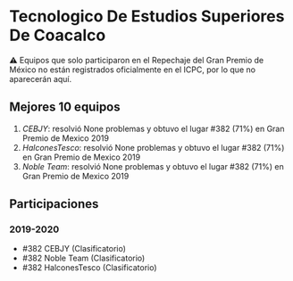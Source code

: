 # Tecnologico De Estudios Superiores De Coacalco

:warning: Equipos que solo participaron en el Repechaje del Gran Premio de México no están registrados oficialmente en el ICPC, por lo que no aparecerán aquí.

## Mejores 10 equipos

1. _CEBJY_: resolvió None problemas y obtuvo el lugar #382 (71%) en Gran Premio de Mexico 2019
1. _HalconesTesco_: resolvió None problemas y obtuvo el lugar #382 (71%) en Gran Premio de Mexico 2019
1. _Noble Team_: resolvió None problemas y obtuvo el lugar #382 (71%) en Gran Premio de Mexico 2019

## Participaciones

### 2019-2020

- #382 CEBJY (Clasificatorio)
- #382 Noble Team (Clasificatorio)
- #382 HalconesTesco (Clasificatorio)



